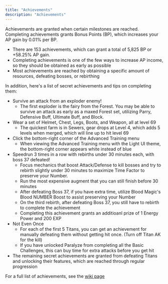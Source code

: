 ```yaml
---
title: "Achievements"
description: "Achievements"
---
```


Achievements are granted when certain milestones are reached. Completing achievements grants Bonus Points (BP), which increases your AP gain by 0.01% per BP. 

- There are 153 achievements, which can grant a total of 5,825 BP or +58.25% AP gain.
- Completing achievements is one of the few ways to increase AP income, so they should be obtained as early as possible
- Most achievements are reached by obtaining a specific amount of resources, defeating bosses, or rebirthing

In addition, here's a list of secret achievements and tips on completing them:

- Survive an attack from an exploder enemy!
    - The first exploder is the fairy from the Forest. You may be able to survive an attack as early as a maxed Forest set, utilizing Parry, Defensive Buff, Ultimate Buff, and Block.
- Wear a set of Helmet, Chest, Legs, Boots, and Weapon, all at level 69
    - The quickest farm is in Sewers, gear drops at Level 4, which adds 5 levels when merged, which will line up to hit level 69
- Click the bottom-right corner of the Advanced Training menu
    - When viewing the Advanced Training menu with the Light UI theme, the bottom-right corner appears white instead of blue
- Speedrun 3 times in a row with rebirths under 30 minutes each, with boss 37 defeated!
    - Focus mechanics that boost Attack/Defense to kill bosses and try to rebirth slightly under 30 minutes to maximize Time Factor to preserve your Number.
    - Run the most expensive augment that you can still finish before 30 minutes
    - After defeating Boss 37, if you have extra time, utilize Blood Magic's Blood NUMBER Boost to assist preserving your Number
    - On the third rebirth, after defeating Boss 37, you still have to rebirth to complete the achievement
    - Completing this achievement grants an additioanl prize of 1 Energy Power and 200 EXP
- Not Even Once
    - For each of the first 5 Titans, you can get an achievement for manually defeating them without getting hit once. (Turn off Titan AK for the kill)
    - If you have unlocked Paralyze from completing all the Basic Challenges, this can buy time for extra attacks before you get hit
- The remaining secret achievements are granted from defeating Titans and unlocking their features, which are reached through regular progression

For a full list of achievements, see the [wiki page](https://ngu-idle.fandom.com/wiki/Achievements)
